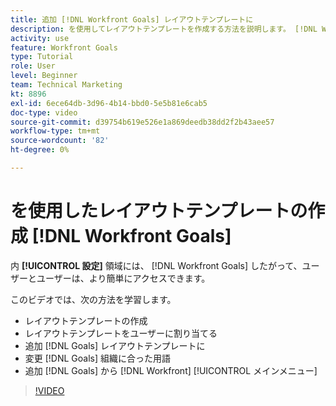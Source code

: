 ```yaml
---
title: 追加 [!DNL Workfront Goals] レイアウトテンプレートに
description: を使用してレイアウトテンプレートを作成する方法を説明します。 [!DNL Workfront Goals], assign the layout template to users, and change [!DNL Goals] 用語を組織に合わせて使用します。
activity: use
feature: Workfront Goals
type: Tutorial
role: User
level: Beginner
team: Technical Marketing
kt: 8896
exl-id: 6ece64db-3d96-4b14-bbd0-5e5b81e6cab5
doc-type: video
source-git-commit: d39754b619e526e1a869deedb38dd2f2b43aee57
workflow-type: tm+mt
source-wordcount: '82'
ht-degree: 0%

---
```


# を使用したレイアウトテンプレートの作成 [!DNL Workfront Goals]

内 **[!UICONTROL 設定]** 領域には、 [!DNL Workfront Goals] したがって、ユーザーとユーザーは、より簡単にアクセスできます。

このビデオでは、次の方法を学習します。

* レイアウトテンプレートの作成
* レイアウトテンプレートをユーザーに割り当てる
* 追加 [!DNL Goals] レイアウトテンプレートに
* 変更 [!DNL Goals] 組織に合った用語
* 追加 [!DNL Goals] から [!DNL Workfront] [!UICONTROL メインメニュー]

>[!VIDEO](https://video.tv.adobe.com/v/335190/?quality=12)

<!--
Learn more graphic
-->
